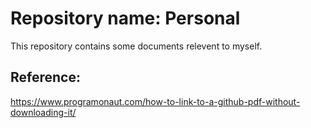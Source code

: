 # Repository name: Personal
This repository contains some documents relevent to myself.

## Reference:
https://www.programonaut.com/how-to-link-to-a-github-pdf-without-downloading-it/
